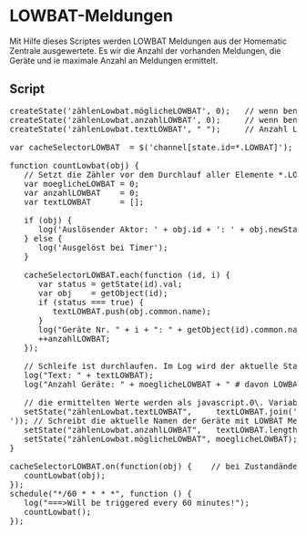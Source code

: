 # LOWBAT-Meldungen

Mit Hilfe dieses Scriptes werden LOWBAT Meldungen aus der Homematic Zentrale ausgewertete. Es wir die Anzahl der vorhanden Meldungen, die Geräte und ie maximale Anzahl an Meldungen ermittelt.


## Script

<pre class="height-set:true lang:js decode:true ">createState('zählenLowbat.möglicheLOWBAT', 0);   // wenn benötigt: Anzahl der vorhandenen LOWBAT
createState('zählenLowbat.anzahlLOWBAT', 0);     // wenn benötigt: Anzahl der vorhandenen LOWBAT
createState('zählenLowbat.textLOWBAT', " ");     // Anzahl LOWBAT, die an sind als Variable unter Javascript.0 anlegen

var cacheSelectorLOWBAT  = $('channel[state.id=*.LOWBAT]');

function countLowbat(obj) {
   // Setzt die Zähler vor dem Durchlauf aller Elemente *.LOWBAT auf 0
   var moeglicheLOWBAT = 0;
   var anzahlLOWBAT    = 0;
   var textLOWBAT      = [];

   if (obj) {
      log('Auslösender Aktor: ' + obj.id + ': ' + obj.newState.val);  // Info im Log, welcher Zustand sich geändert hat
   } else {
      log('Ausgelöst bei Timer'); 
   } 

   cacheSelectorLOWBAT.each(function (id, i) {                         // Schleife für jedes gefundenen Element *.LOWBAT
      var status = getState(id).val;                                  // Zustand *.LOWBAT abfragen (jedes Element)
      var obj    = getObject(id);
      if (status === true) {                                          // wenn Zustand = true, dann wird die Anzahl der Geräte hochgezählt
         textLOWBAT.push(obj.common.name);                           // Zu Array hinzufügen
      }                
      log("Geräte Nr. " + i + ": " + getObject(id).common.name + ": " + status);
      ++anzahlLOWBAT;                                                 // Zählt die Anzahl der vorhandenen Geräte unabhängig vom Status
   }); 

   // Schleife ist durchlaufen. Im Log wird der aktuelle Status (Anzahl, davon LOWBAT zutreffend) ausgegeben
   log("Text: " + textLOWBAT);
   log("Anzahl Geräte: " + moeglicheLOWBAT + " # davon LOWBAT erkannt: " +  anzahlLOWBAT);

   // die ermittelten Werte werden als javascript.0\. Variable in ioBroker gespeichert (z.B. für die Verarbeitung in VIS)
   setState("zählenLowbat.textLOWBAT",     textLOWBAT.join(',<br>')); // Schreibt die aktuelle Namen der Geräte mit LOWBAT Meldung
   setState("zählenLowbat.anzahlLOWBAT",   textLOWBAT.length);        // Schreibt die aktuelle Anzahl der Geräte im System
   setState("zählenLowbat.möglicheLOWBAT", moeglicheLOWBAT);          // Schreibt die aktuelle Anzahl der vorhandene Geräte 
}

cacheSelectorLOWBAT.on(function(obj) {    // bei Zustandänderung *. LOWBAT in allen Gewerken
   countLowbat(obj);
});
schedule("*/60 * * * *", function () {                                  //oder!! soll entweder ausgelöst werden alle 10 Minuten
   log("===>Will be triggered every 60 minutes!"); 
   countLowbat();
});</pre>